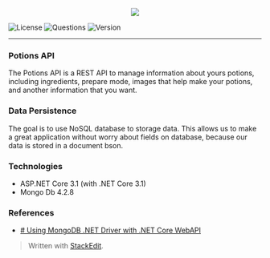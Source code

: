 <p align="center">
  <img src="https://user-images.githubusercontent.com/43295412/91362307-98bda280-e7d0-11ea-912e-562b12017e36.png" />
</p>

![License](https://img.shields.io/github/license/Peedroca/Potions?style=for-the-badge)
![Questions](https://img.shields.io/github/issues/peedroca/potions?style=for-the-badge)
![Version](https://img.shields.io/github/v/release/peedroca/potions?style=for-the-badge)

---

### Potions API

The Potions API is a REST API to manage information about yours potions, including ingredients, prepare mode, images that help make your potions, and another information that you want.

### Data Persistence

The goal is to use NoSQL database to storage data. This allows us to make a great application without worry about fields on database, because our data is stored in a document bson.

### Technologies

- ASP.NET Core 3.1 (with .NET Core 3.1)
- Mongo Db 4.2.8

### References

- [# Using MongoDB .NET Driver with .NET Core WebAPI](https://qappdesign.com/code/using-mongodb-with-net-core-webapi/#:~:text=The%20ASP.NET%20Core%20Web,great%20backend%20for%20Web%20APIs.)

> Written with [StackEdit](https://stackedit.io/).
